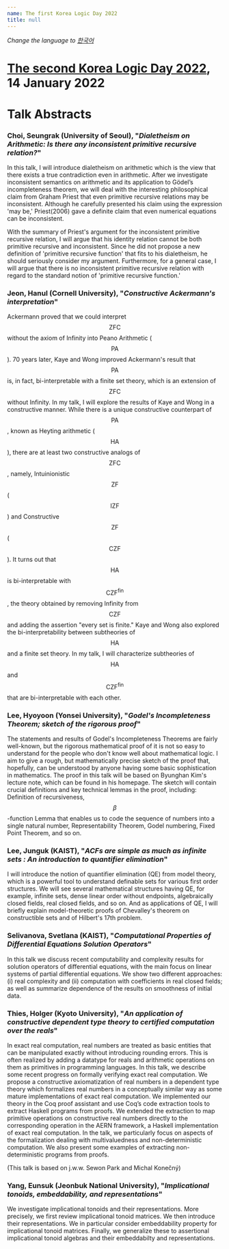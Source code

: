 ```yaml
---
name: The first Korea Logic Day 2022
title: null
---
```


_Change the language to [한국어](https://korealogicday.org/2022/index_kr.html)_

# [The second Korea Logic Day 2022](https://korealogicday.org/2022), 14 January 2022

# Talk Abstracts

<p id="abstract-Choi-Seungrak"></p>

### Choi, Seungrak (University of Seoul), "_Dialetheism on Arithmetic: Is there any inconsistent primitive recursive relation?_"

In this talk, I will introduce dialetheism on arithmetic which is the view that there exists a true contradiction even in arithmetic. After we investigate inconsistent semantics on arithmetic and its application to Gödel’s incompleteness theorem, we will deal with the interesting philosophical claim from Graham Priest that even primitive recursive relations may be inconsistent. Although he carefully presented his claim using the expression 'may be,' Priest(2006) gave a definite claim that even numerical equations can be inconsistent.

With the summary of Priest's argument for the inconsistent primitive recursive relation, I will argue that his identity relation cannot be both primitive recursive and inconsistent. Since he did not propose a new definition of 'primitive recursive function' that fits to his dialetheism, he should seriously consider my argument. Furthermore, for a general case, I will argue that there is no inconsistent primitive recursive relation with regard to the standard notion of 'primitive recursive function.' 

<p id="abstract-Jeon-Hanul"></p>

### Jeon, Hanul (Cornell University), "_Constructive Ackermann's interpretation_"

Ackermann proved that we could interpret $$\mathsf{ZFC}$$ without the axiom of Infinity into Peano Arithmetic ($$\mathsf{PA}$$). 70 years later, Kaye and Wong improved Ackermann's result that $$\mathsf{PA}$$ is, in fact, bi-interpretable with a finite set theory, which is an extension of $$\mathsf{ZFC}$$ without Infinity.
 In my talk, I will explore the results of Kaye and Wong in a constructive manner. While there is a unique constructive counterpart of $$\mathsf{PA}$$, known as Heyting arithmetic ($$\mathsf{HA}$$), there are at least two constructive analogs of $$\mathsf{ZFC}$$, namely, Intuinionistic $$\mathsf{ZF}$$ ($$\mathsf{IZF}$$) and Constructive $$\mathsf{ZF}$$ ($$\mathsf{CZF}$$). It turns out that $$\mathsf{HA}$$ is bi-interpretable with $$\mathsf{CZF^{fin}}$$, the theory obtained by removing Infinity from $$\mathsf{CZF}$$ and adding the assertion "every set is finite."
 Kaye and Wong also explored the bi-interpretability between subtheories of $$\mathsf{HA}$$ and a finite set theory. In my talk, I will characterize subtheories of $$\mathsf{HA}$$ and $$\mathsf{CZF^{fin}}$$ that are bi-interpretable with each other.

<p id="abstract-Lee-Hyoyoon"></p>

### Lee, Hyoyoon (Yonsei University), "_Godel's Incompleteness Theorem; sketch of the rigorous proof_"

The statements and results of Godel's Incompleteness Theorems are fairly well-known, but the rigorous mathematical proof of it is not so easy to understand for the people who don't know well about mathematical logic.
I aim to give a rough, but mathematically precise sketch of the proof that, hopefully, can be understood by anyone having some basic sophistication in mathematics.
The proof in this talk will be based on Byunghan Kim's lecture note, which can be found in his homepage.
The sketch will contain crucial definitions and key technical lemmas in the proof, including:
Definition of recursiveness, $$\beta$$-function Lemma that enables us to code the sequence of numbers into a single natural number, Representability Theorem, Godel numbering, Fixed Point Theorem, and so on.

<p id="abstract-Lee-Junguk"></p>

### Lee, Junguk (KAIST), "_ACFs are simple as much as infinite sets : An introduction to quantifier elimination_"

I will introduce the notion of quantifier elimination (QE) from model theory, which is a powerful tool to understand definable sets for various first order structures. We will see several mathematical structures having QE, for example, infinite sets, dense linear order without endpoints, algebraically closed fields, real closed fields, and so on. And as applications of QE, I will briefly explain model-theoretic proofs of Chevalley's theorem on constructible sets and of Hilbert's 17th problem.

<p id="abstract-Selivanova-Svetlana"></p>

### Selivanova, Svetlana (KAIST), "_Computational Properties of Differential Equations Solution Operators_"

In this talk we discuss recent computability and complexity results for solution operators of differential equations, with the main focus on linear systems of partial differential equations. We show two different approaches: (i) real complexity and (ii) computation with coefficients in real closed fields; as well as summarize dependence of the results on smoothness of initial data. 



<p id="abstract-Thies-Holger"></p>

### Thies, Holger (Kyoto University), "_An application of constructive dependent type theory to certified computation over the reals_"

In exact real computation, real numbers are treated as basic entities that can be manipulated exactly without introducing rounding errors.
This is often realized by adding a datatype for reals and arithmetic operations on them as primitives in programming languages.
In this talk, we describe some recent progress on formally verifying exact real computation.
We propose a constructive axiomatization of real numbers in a dependent type theory which formalizes real numbers in a conceptually similar way as some mature implementations of exact real computation.
We implemented our theory in the Coq proof assistant and use Coq’s code extraction tools to extract Haskell programs from proofs.
We extended the extraction to map primitive operations on constructive real numbers directly to the corresponding operation in the AERN framework, a Haskell implementation of exact real computation.
In the talk, we particularly focus on aspects of the formalization dealing with multivaluedness and non-deterministic computation.
We also present some examples of extracting non-deterministic programs from proofs.

(This talk is based on j.w.w. Sewon Park and Michal Konečný)


<p id="abstract-Yang-Eunsuk"></p>

### Yang, Eunsuk (Jeonbuk National University), "_Implicational tonoids, embeddability, and representations_"

We investigate implicational tonoids and their representations. More precisely, we first review implicational tonoid matrices. We then introduce their representations. We in particular consider embeddability property for implicational tonoid matrices. Finally, we generalize these to assertional implicational tonoid algebras and their embeddabilty and representations.


